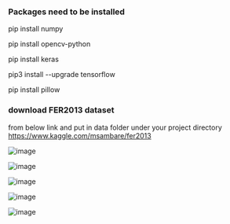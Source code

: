 ### Packages need to be installed
pip install numpy

pip install opencv-python

pip install keras

pip3 install --upgrade tensorflow

pip install pillow

### download FER2013 dataset
from below link and put in data folder under your project directory
https://www.kaggle.com/msambare/fer2013

![image](https://github.com/user-attachments/assets/3ced5b11-c4f1-4e3a-8bfe-76a24b30404a)

![image](https://github.com/user-attachments/assets/86331405-e044-4984-b263-2ce52f282ade)

![image](https://github.com/user-attachments/assets/c4815862-8a5b-452c-b620-1956ea15e3bc)

![image](https://github.com/user-attachments/assets/a3b0cc2d-6114-42ba-85da-e83eb9747624)

![image](https://github.com/user-attachments/assets/f3d4b567-35b6-4b67-a64c-bd2d368a1d8f)








